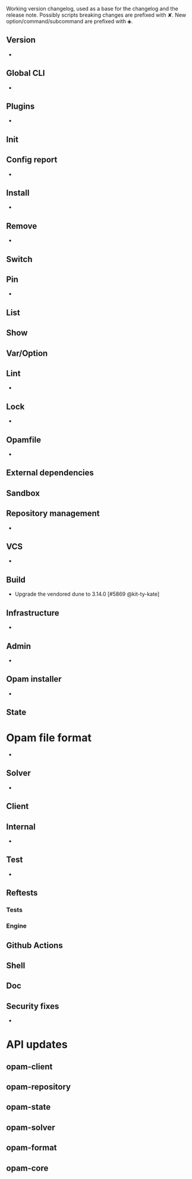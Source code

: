 Working version changelog, used as a base for the changelog and the release
note.
Possibly scripts breaking changes are prefixed with ✘.
New option/command/subcommand are prefixed with ◈.

## Version
  *

## Global CLI
  *

## Plugins
  *

## Init

## Config report
  *

## Install
  *

## Remove
  *

## Switch

## Pin
  *

## List

## Show

## Var/Option

## Lint
  *

## Lock
  *

## Opamfile
  *

## External dependencies

## Sandbox

## Repository management
  *

## VCS
  *

## Build
  * Upgrade the vendored dune to 3.14.0 [#5869 @kit-ty-kate]

## Infrastructure
  *

## Admin
  *

## Opam installer
  *

## State

# Opam file format
  *

## Solver
  *

## Client

## Internal
  *

## Test
  *

## Reftests
### Tests
### Engine

## Github Actions

## Shell

## Doc

## Security fixes
  *

# API updates
## opam-client

## opam-repository

## opam-state

## opam-solver

## opam-format

## opam-core
